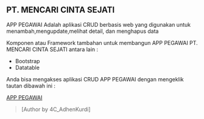 ## PT. MENCARI CINTA SEJATI

 APP PEGAWAI Adalah aplikasi CRUD berbasis web yang digunakan untuk menambah,mengupdate,melihat detail, dan menghapus data

Komponen atau Framework tambahan  untuk membangun APP PEGAWAI PT. MENCARI CINTA SEJATI antara lain :

* Bootstrap
* Datatable

Anda bisa mengakses aplikasi CRUD APP PEGAWAI dengan mengeklik tautan dibawah ini :

[APP PEGAWAI](https://data-pegawai-app.herokuapp.com/)


> [Author by 4C_AdhenKurdi] 
